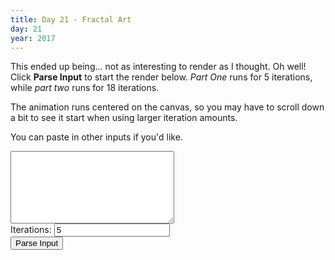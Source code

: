 ```yaml
---
title: Day 21 - Fractal Art
day: 21
year: 2017
---
```


This ended up being... not as interesting to render as I thought. Oh well!
Click **Parse Input** to start the render below. _Part One_ runs for
5 iterations, while _part two_ runs for 18 iterations.

The animation runs centered on the canvas, so you may have to scroll down
a bit to see it start when using larger iteration amounts.

You can paste in other inputs if you'd like.

<textarea id="input" style="font-size: 10px; font-family: monospace" rows="10" cols="40"></textarea>

<div><label>Iterations: <input type="number" id="iterations" value="5" max="18"></label></div>
<button id="parse">Parse Input</button>
<br>

<div id="app"></div>

<script>
window.defaultInput = `../.. => ..#/#.#/###
#./.. => .#./#../###
##/.. => #.#/#.#/..#
.#/#. => .##/..#/#..
##/#. => #../#.#/#..
##/## => #.#/.#./#..
.../.../... => ####/##../#.../#...
#../.../... => ##.#/####/.#../....
.#./.../... => ...#/...#/#.../.##.
##./.../... => ###./#.##/#..#/...#
#.#/.../... => ##.#/###./.#.#/##..
###/.../... => .###/#..#/..##/.##.
.#./#../... => ####/#..#/#..#/#..#
##./#../... => #.##/###./##../#...
..#/#../... => ..##/.#.#/..#./.###
#.#/#../... => .##./.#../..#./###.
.##/#../... => ####/..../###./###.
###/#../... => .#.#/.###/##.#/#..#
.../.#./... => ..../.#../.##./..#.
#../.#./... => #.##/..#./####/#.##
.#./.#./... => .#.#/.###/#.#./.#.#
##./.#./... => #..#/#.#./...#/.###
#.#/.#./... => .##./#..#/####/.###
###/.#./... => #.../..../.#.#/##..
.#./##./... => #..#/..##/.##./.#.#
##./##./... => ..##/#..#/####/###.
..#/##./... => ####/.#.#/#.##/#.##
#.#/##./... => .###/...#/#.../...#
.##/##./... => ..##/.#.#/#.../##.#
###/##./... => ##../..#./..#./#...
.../#.#/... => .#.#/##../#..#/.#.#
#../#.#/... => #.##/...#/##../...#
.#./#.#/... => #.../..##/#..#/.##.
##./#.#/... => .##./..##/.#../..#.
#.#/#.#/... => .#../#..#/#.#./....
###/#.#/... => ##.#/..##/##../#...
.../###/... => #.../..#./##../#.##
#../###/... => ..#./#.../##../.##.
.#./###/... => ###./.#.#/..##/##.#
##./###/... => ##.#/#.../##.#/#.#.
#.#/###/... => ..##/...#/##../#..#
###/###/... => ##.#/.###/...#/#..#
..#/.../#.. => .##./#.##/..#./####
#.#/.../#.. => ..#./###./#.../##.#
.##/.../#.. => ...#/...#/.#../.###
###/.../#.. => .##./.#../##../#.#.
.##/#../#.. => ####/..##/#.../##..
###/#../#.. => #.../#..#/####/##..
..#/.#./#.. => .##./##.#/.#../###.
#.#/.#./#.. => ..../.###/###./.#.#
.##/.#./#.. => #.##/#..#/###./..#.
###/.#./#.. => #.../..#./##../.#.#
.##/##./#.. => .##./.#.#/#..#/#..#
###/##./#.. => .#../.#.#/#..#/....
#../..#/#.. => ####/..##/..##/.###
.#./..#/#.. => ###./.###/..#./##.#
##./..#/#.. => .###/####/#.../#.##
#.#/..#/#.. => #.##/#..#/.#.#/...#
.##/..#/#.. => #.../##../..##/##.#
###/..#/#.. => ###./##.#/#.../.#..
#../#.#/#.. => #.#./#.../##../..#.
.#./#.#/#.. => .###/#.#./...#/##.#
##./#.#/#.. => .#../#.##/##.#/#.#.
..#/#.#/#.. => .#../#..#/.#../.#.#
#.#/#.#/#.. => .#../.##./..../..#.
.##/#.#/#.. => .##./.#../####/#.##
###/#.#/#.. => ..#./##../##../#.#.
#../.##/#.. => #.##/.##./..#./..##
.#./.##/#.. => ###./#.#./#.../###.
##./.##/#.. => ####/#.../#.../#.#.
#.#/.##/#.. => .###/#..#/###./#..#
.##/.##/#.. => #.../####/###./###.
###/.##/#.. => .#../.#.#/##../.#..
#../###/#.. => ..#./.##./.###/##..
.#./###/#.. => ####/.##./####/....
##./###/#.. => #.../#.../#.##/.##.
..#/###/#.. => .#.#/.###/...#/....
#.#/###/#.. => ###./..##/.#../#.##
.##/###/#.. => ...#/.#../##../.#..
###/###/#.. => ...#/#.##/.#.#/..##
.#./#.#/.#. => .###/#.../..#./.##.
##./#.#/.#. => ###./##.#/..#./##.#
#.#/#.#/.#. => #.../##.#/..#./#...
###/#.#/.#. => ...#/...#/#..#/...#
.#./###/.#. => #.#./.##./#.#./.###
##./###/.#. => #.../####/..##/#...
#.#/###/.#. => ##../.##./.###/###.
###/###/.#. => ..#./.##./.#../#.#.
#.#/..#/##. => ...#/#.##/##../...#
###/..#/##. => ...#/#.../###./###.
.##/#.#/##. => ##.#/.#.#/.#../....
###/#.#/##. => .##./..../##.#/..#.
#.#/.##/##. => .#../###./#.#./##..
###/.##/##. => #.##/#..#/#.#./###.
.##/###/##. => #.##/###./..../##..
###/###/##. => .#../####/.###/##..
#.#/.../#.# => #.../#..#/..##/##.#
###/.../#.# => #..#/.#.#/####/#.##
###/#../#.# => ###./##../##.#/...#
#.#/.#./#.# => .##./.#.#/#.../...#
###/.#./#.# => .#../.#../..../#.#.
###/##./#.# => #.#./#.#./#.../.#..
#.#/#.#/#.# => ..../####/####/..#.
###/#.#/#.# => #..#/.##./#.../##..
#.#/###/#.# => ###./...#/#.##/##..
###/###/#.# => #.##/#.../#..#/###.
###/#.#/### => ..../...#/###./..#.
###/###/### => #..#/..../#.../#.##`;
</script>

<script>
    // Copied from '2017/21/grid.js', and exposed via `window`
    // Slightly adjusted to expand grid asynchronously

    /**
 * Rotates a square 2d array 90 degrees clockwise in place
 * @link https://code.likeagirl.io/rotate-an-2d-matrix-90-degree-clockwise-without-create-another-array-49209ea8b6e6
 */
function rotate(matrix) {
    const n = matrix.length;
    const x = Math.floor(n / 2);
    const y = n - 1;
    for (let i = 0; i < x; i++) {
        for (let j = i; j < y - i; j++) {
            k = matrix[i][j];
            matrix[i][j] = matrix[y - j][i];
            matrix[y - j][i] = matrix[y - i][y - j];
            matrix[y - i][y - j] = matrix[j][y - i];
            matrix[j][y - i] = k;
        }
    }
}

/**
 * @param {Array<Array>} grid_rule
 * @param {Boolean} [reflect_y=false]
 * @returns {String}
 */
function joinGridRule(grid_rule, reflect_y = false) {
    /**
     * Use loops and string concatentations to prevent intermediary arrays
     * from being created, improving run-time.
     *
     * A cleaner, "one liner" might look like:
     *
     *     return (reflect_y
     *         ? grid_rule.map((row) => row.join(''))
     *         : grid_rule.map((row) => row.join('')).reverse()
     *     ).join('/');
     */

    let result = '';
    const processRow = (y) => {
        let row = '';
        for (let x = 0; x < grid_rule[y].length; x++) {
            row += grid_rule[y][x];
        }
        if (result) {
            result += '/' + row;
        } else {
            result += row;
        }
    };

    if (reflect_y) {
        for (let y = grid_rule.length - 1; y >= 0; y--) {
            processRow(y);
        }
    } else {
        for (let y = 0; y < grid_rule.length; y++) {
            processRow(y);
        }
    }

    return result;
}

/*

TRANSFORMATION EXAMPLES

0°   90°  180° 270°
--   ---  ---- ----
#.   ..   ..   .#
..   #.   .#   ..

y
--
..   #.   ..   ..
#.   ..   #.   .#

x
--
.#   ..   ..   #.
..   .#   #.   ..

0°    90°   180°  270°
--    ---   ----  ----
###   ##.   .#.   ..#
..#   #.#   #..   #.#
.#.   #..   ###   .##

y
--
.#.   #..   ###   .##
..#   #.#   #..   #.#
###   ##.   .#.   ..#

x
--
###   .##   .#.   #..
#..   #.#   ..#   #.#
.#.   ..#   ###   ##.

*/

/**
 * Given a "raw" rule string and a lookup object reference, split the
 * expansion output to an array, then save that array across all possible
 * transformations of the rule input.
 * @param {String} rule_raw - e.g. `../.. => ..#/#.#/###`
 * @param {Object} lookup - Applies all rules, including transformations, to the `lookup` in place
 * @example
 * {
 *   "#./..": [".#.", "#..", "###"],
 *   ...
 * }
 */
function applyTransformations(rule_raw, lookup) {
    let [rule_input, rule_output] = rule_raw.split(' => ');
    rule_output = rule_output.split('/');
    lookup[rule_input] = rule_output;
    let rule_input_grid = rule_input.split('/').map((row) => row.split(''));

    /**
     * Can't find concrete math on this, but naturally there is a symmetry group
     * going on here. After doing some rotation and reflections by hand, it looks
     * like roating 0, 90, 180, and 270, plus reflecting each of those over any axis
     * (whichever one is easier) will generate all possible states, with potential
     * duplicates. Assigning those within my lookup will remove those duplicates
     * automatically.
     */
    for (let r = 0; r < 4; r++) {
        lookup[joinGridRule(rule_input_grid)] = rule_output;
        lookup[joinGridRule(rule_input_grid, true)] = rule_output;

        rotate(rule_input_grid);
    }

    // Useful for debugging, but not required since I'm updating the lookup in place
    return lookup;
}

function convertInputToRulesObject(input) {
    let rules_lookup = {};
    let rules = input.split('\n');

    for (let rule_raw of rules) {
        // Makes change to `rules_lookup` in place
        applyTransformations(rule_raw, rules_lookup);
    }

    return rules_lookup;
}

/**
 * Returns a 2d square array from a grid, given an x/y offset ([0,0] is the upper left corner)
 * @param {Array<Array>} grid
 * @param {Number} x_offset
 * @param {Number} y_offset
 * @param {Number} size Size of the subgrid to pick out
 * @returns {Array}
 */
function pickSubgrid(grid, x_offset, y_offset, size) {
    let subgrid = [];
    for (let y = y_offset; y < y_offset + size; y++) {
        let row = [];
        for (let x = x_offset; x < x_offset + size; x++) {
            row.push(grid[y][x]);
        }
        subgrid.push(row);
    }

    return subgrid;
}

/**
 * Returns a string representation of our grid, to be immediately used as an expansion rule
 * @param {Array<Array>} grid
 * @param {Number} x_offset
 * @param {Number} y_offset
 * @param {Number} size Size of the subgrid to pick out
 * @returns {String}
 */
function pickSubgridAsRule(grid, x_offset, y_offset, size) {
    let subgrid = '';
    for (let y = y_offset; y < y_offset + size; y++) {
        for (let x = x_offset; x < x_offset + size; x++) {
            subgrid += grid[y][x];
        }
        if (y < y_offset + size - 1) {
            subgrid += '/';
        }
    }

    return subgrid;
}

/**
 * @param {Array<Array>} grid - A 2d grid of our '#' and '.' pixels
 * @param {Object} rules
 */
function expandGrid(grid, rules) {
    let new_grid = [];

    /**
     * If divisible by 3, 3x3 -> 4x4
     * If divisible by 2, 2x2 -> 3x3
     */
    let intial_size = grid.length % 2 === 0 ? 2 : 3;
    let expansion_size = intial_size + 1;
    let chunks = Math.floor(grid.length / intial_size);

    // Need to iterate over x/y chunks
    for (let y_chunk = 0; y_chunk < chunks; y_chunk++) {
        let y_offset = y_chunk * intial_size;

        /**
         * But, when saving our new grid, save cols as
         * concatenated strings. So the rows need to be offset
         * for the newly expanded array we are creating.
         */
        let y_resized_offset = y_chunk * expansion_size;

        for (let x_chunk = 0; x_chunk < chunks; x_chunk++) {
            let x_offset = x_chunk * intial_size;

            // Slightly more optimized to use `pickSubgridAsRule`. Original code shown below
            // let subgrid = pickSubgrid(grid, x_offset, y_offset, intial_size);
            // let subgrid_as_rule = joinGridRule(subgrid);
            let subgrid_as_rule = pickSubgridAsRule(grid, x_offset, y_offset, intial_size);
            let expansion = rules[subgrid_as_rule];

            for (let y = 0; y < expansion.length; y++) {
                let expansion_row = expansion[y];
                if (new_grid[y_resized_offset + y] === undefined) {
                    new_grid[y_resized_offset + y] = '';
                }

                new_grid[y_resized_offset + y] += expansion_row;
            }
        }
    }

    // `new_grid` is an array of strings, so split the strings to get a 2D array
    let final_new_grid = new_grid.map((row) => row.split(''));
    return final_new_grid;
}

// For the puzzle, starting point is always the same
const STARTING_GRID = `.#.
..#
###`;
    // .split('\n')
    // .map((row) => row.split(''));

const wait = (ms = 1000, val) => new Promise((resolve) => setTimeout(() => resolve(val), ms));
async function iterativelyExpandGrid(input, iterations, cb = () => {}, ms = 10, grid = STARTING_GRID) {
    grid = grid.split('\n').map(row => row.split(''));
    let rules = convertInputToRulesObject(input);
    for (let i = 0; i < iterations; i++) {
        cb(grid);

        // Wait so we have time to draw
        await wait(ms);

        let new_grid = expandGrid(grid, rules);
        grid = new_grid;
    }
    cb(grid);

    return grid;
}

/**
 * Counts the number of "on" and "off" pixels.
 * "On" is denoted via a '#' character.
 * "Off" is denoted via a '.' character.
 * @param {Array<Array>} grid 
 * @returns {Object<Number>} Returns `{ pixels_on, pixels_off }`
 */
function countPixelsInGrid(grid) {
    // Assumes a square grid
    let total_pixels = grid.length * grid.length;
    let pixels_on = grid
        .map((row) => row.reduce((sum, cell) => sum + (cell === '#' ? 1 : 0), 0))
        .reduce((a, b) => a + b);
    let pixels_off = total_pixels - pixels_on;

    return {
        pixels_on,
        pixels_off,
    };
}

window.STARTING_GRID = STARTING_GRID;
window.iterativelyExpandGrid = iterativelyExpandGrid;
window.countPixelsInGrid = countPixelsInGrid;
</script>

<script>
    let input_textarea = document.getElementById('input');
    input_textarea.value = window.defaultInput;
    let parse = document.getElementById('parse');
    let app = document.getElementById('app');
    let iterations = document.getElementById('iterations');
    parse.addEventListener('click', async function onClick(e) {
        let iterations_value = parseInt(iterations.value, 10);
        if (!iterations_value || window.isNaN(iterations_value)) {
            iterations_value = 10;
        }
        let input = input_textarea.value;
        this.disabled = true;
        let previous_text_content = this.textContent;
        this.textContent = `Running ${iterations_value} times...`;
        await wait(100);
        try {
            // This is inefficient, but works well enough.
            // Run this once to see what size canvas we'll need
            let final_grid = await iterativelyExpandGrid(input, iterations_value);
            const max_grid_size = final_grid.length;
            
            // Next, create a canvas and inject it
            const canvas = document.createElement('canvas');
            app.innerHTML = '';
            app.appendChild(canvas);
            const ctx = canvas.getContext('2d');

            // On larger drawings, use Retina subpixel drawing so it fits
            let scalar = max_grid_size > 1000 ? 2 : 1;
            canvas.width = max_grid_size * scalar;
            canvas.height = max_grid_size * scalar;
            
            canvas.style.width = `${max_grid_size / 2}px`;
            canvas.style.height = `${max_grid_size / 2}px`;
            ctx.scale(2 / scalar, 2 / scalar);

            let drawGrid = (grid) => {
                ctx.fillStyle = 'white';
                ctx.clearRect(0, 0, canvas.width, canvas.height);
                let y_offset = (max_grid_size - grid.length) / 2;
                let x_offset = (max_grid_size - grid[0].length) / 2;
                for (let y = 0; y < grid.length; y++) {
                    for (let x = 0; x < grid[y].length; x++) {
                        // '#' is On
                        ctx.fillStyle = grid[y][x] === '#' ? 'black' : 'white';
                        ctx.fillRect(x + x_offset, y + y_offset, 1, 1);
                    }
                }
            };
            final_grid = await iterativelyExpandGrid(input, iterations_value, drawGrid, 250);

            console.log('done');
        } catch (e) {
            console.error('ERROR in parsing input:');
            console.warn(e);
        } finally {
            this.disabled = false;
            this.textContent = previous_text_content;
        }
    });
</script>
